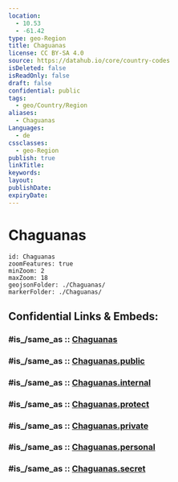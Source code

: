 ```yaml
---
location:
  - 10.53
  - -61.42
type: geo-Region
title: Chaguanas
license: CC BY-SA 4.0
source: https://datahub.io/core/country-codes
isDeleted: false
isReadOnly: false
draft: false
confidential: public
tags:
  - geo/Country/Region
aliases:
  - Chaguanas
Languages:
  - de
cssclasses:
  - geo-Region
publish: true
linkTitle:
keywords:
layout:
publishDate:
expiryDate:
---
```


# Chaguanas

```leaflet
id: Chaguanas
zoomFeatures: true 
minZoom: 2 
maxZoom: 18
geojsonFolder: ./Chaguanas/
markerFolder: ./Chaguanas/
```


## Confidential Links & Embeds: 

### #is_/same_as :: [Chaguanas](/_Standards/Earth/Continent/America~Caribbean/Trinidad_and_Tobago~Islands/Regions~Trinidad-Tobago/Chaguanas.md) 

### #is_/same_as :: [Chaguanas.public](/_public/Earth/Continent/America~Caribbean/Trinidad_and_Tobago~Islands/Regions~Trinidad-Tobago/Chaguanas.public.md) 

### #is_/same_as :: [Chaguanas.internal](/_internal/Earth/Continent/America~Caribbean/Trinidad_and_Tobago~Islands/Regions~Trinidad-Tobago/Chaguanas.internal.md) 

### #is_/same_as :: [Chaguanas.protect](/_protect/Earth/Continent/America~Caribbean/Trinidad_and_Tobago~Islands/Regions~Trinidad-Tobago/Chaguanas.protect.md) 

### #is_/same_as :: [Chaguanas.private](/_private/Earth/Continent/America~Caribbean/Trinidad_and_Tobago~Islands/Regions~Trinidad-Tobago/Chaguanas.private.md) 

### #is_/same_as :: [Chaguanas.personal](/_personal/Earth/Continent/America~Caribbean/Trinidad_and_Tobago~Islands/Regions~Trinidad-Tobago/Chaguanas.personal.md) 

### #is_/same_as :: [Chaguanas.secret](/_secret/Earth/Continent/America~Caribbean/Trinidad_and_Tobago~Islands/Regions~Trinidad-Tobago/Chaguanas.secret.md)

